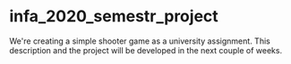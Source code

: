 # infa_2020_semestr_project

We're creating a simple shooter game as a university assignment. This description and the project will be developed in the next couple of weeks.
